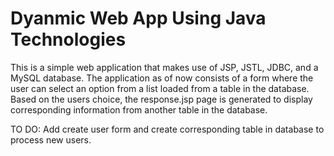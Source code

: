 # Dyanmic Web App Using Java Technologies
This is a simple web application that makes use of JSP, JSTL, JDBC, and a MySQL
database. The application as of now consists of a form where the user can select
an option from a list loaded from a table in the database. Based on the users
choice, the response.jsp page is generated to display corresponding information
from another table in the database. 

TO DO: Add create user form and create corresponding table in database to
process new users.
